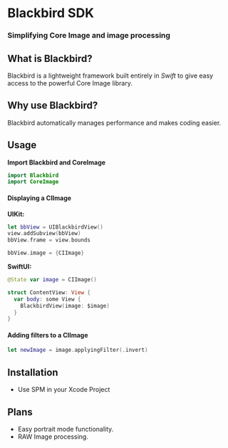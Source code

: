 # Blackbird SDK

### Simplifying Core Image and image processing

## What is Blackbird?
Blackbird is a lightweight framework built entirely in *Swift* to give easy access to the powerful Core Image library.

## Why use Blackbird?
Blackbird automatically manages performance and makes coding easier.

## Usage

**Import Blackbird and CoreImage**

```swift
import Blackbird
import CoreImage
```

#### Displaying a CIImage

**UIKit:**

```swift
let bbView = UIBlackbirdView()
view.addSubview(bbView)
bbView.frame = view.bounds

bbView.image = {CIImage}
```

**SwiftUI:**

```swift
@State var image = CIImage()

struct ContentView: View {
  var body: some View {
    BlackbirdView(image: $image)
  }
}
```

#### Adding filters to a CIImage

```swift
let newImage = image.applyingFilter(.invert)
```



## Installation

* Use SPM in your Xcode Project

## Plans
* Easy portrait mode functionality.
* RAW Image processing.